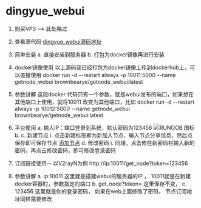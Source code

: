 # dingyue_webui
1.  购买VPS  --> 此处略过 
2.  查看源代码 
[dingyue_webui源码地址](https://github.com/hai125698/dingyue_webui)
 
3.  简单安装 
  a. 直接安装到服务器
  b. 打包为docker镜像再进行安装
4.  docker镜像使用
以上源码我已经打包为docker镜像上传到dockerhub上，可以直接使用 
docker run -d --restart always -p 10011:5000 --name getnode_webui brownbearye/getnode_webui:latest
 
5.  参数讲解
这段docker 代码只有一个参数，就是webui发布的端口，如果想在其他端口上使用，就将10011 改变为其他端口，比如 
docker run -d --restart always -p 10012:5000 --name getnode_webui brownbearye/getnode_webui:latest
 
6.  平台使用 
  a.  输入IP：端口登录到系统，默认密码为123456
![RUNOOB 图标](https://tc.vless.vip/i/2023/12/16/s4c2fi.png)
  b. 
  c. 新建节点
    ⅰ. 点击新建标签即为新加入节点，输入节点分享信息，然后点保存即可保存节点
[添加节点](https://tc.vless.vip/app/thumb.php?img=/i/2023/12/16/s4cczl.png) 
  d. 修改密码
    ⅰ. 同理，点击修在新密码栏输入新的密码，再点击修改密码，即可修改登录密码
8. 订阅链接使用-- 以V2rayN为例 
http://ip:10011/get_node?token=123456
9.  参数讲解 
  a. ip:10011   这里就是搭建webui的服务器的IP ， 10011就是在新建docker容器时，参数指定的端口
  b. get_node?token=    这里保存不变，
  c. 123456    这里就是你的登录密码， 如果在web上面修改了密码， 节点订阅地址同样需要修改

